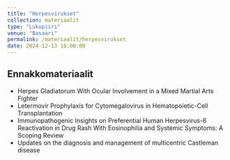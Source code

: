 ```yaml
---
title: "Herpesvirukset"
collection: materiaalit
type: "Lukupiiri"
venue: "Basaari"
permalink: /materiaalit/herpesvirukset
date: 2024-12-13 16:00:00
---
```

## Ennakkomateriaalit
- Herpes Gladiatorum With Ocular Involvement in a Mixed Martial Arts Fighter
- Letermovir Prophylaxis for Cytomegalovirus in Hematopoietic-Cell Transplantation
- Immunopathogenic Insights on Preferential Human Herpesvirus-6 Reactivation in Drug Rash With Eosinophilia and Systemic Symptoms: A Scoping Review
- Updates on the diagnosis and management of multicentric Castleman disease
